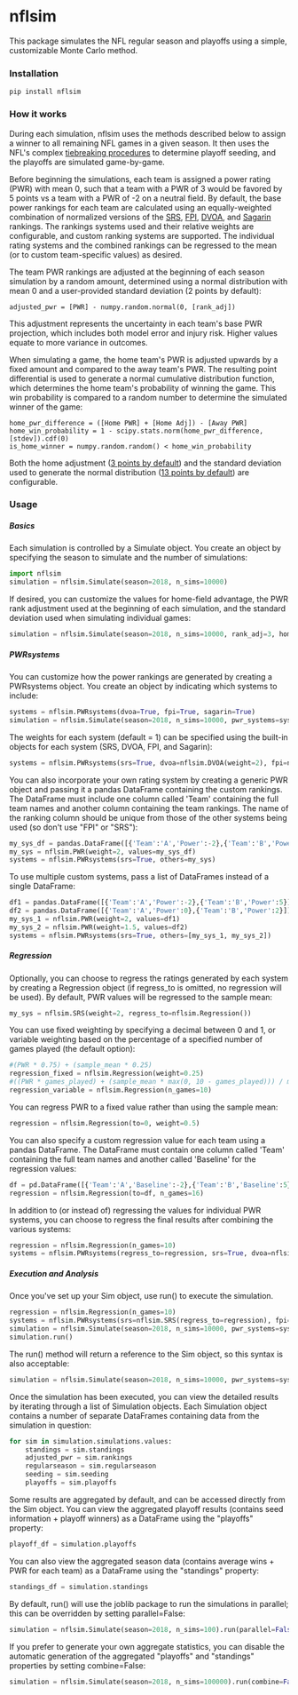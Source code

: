 # nflsim

This package simulates the NFL regular season and playoffs using a simple, customizable Monte Carlo method.

### Installation

```
pip install nflsim
```

### How it works

During each simulation, nflsim uses the methods described below to assign a winner to all remaining NFL games in a given season. It then uses the NFL's complex [tiebreaking procedures] to determine playoff seeding, and the playoffs are simulated game-by-game.

Before beginning the simulations, each team is assigned a power rating (PWR) with mean 0, such that a team with a PWR of 3 would be favored by 5 points vs a team with a PWR of -2 on a neutral field. By default, the base power rankings for each team are calculated using an equally-weighted combination of normalized versions of the [SRS], [FPI], [DVOA], and [Sagarin] rankings. The rankings systems used and their relative weights are configurable, and custom ranking systems are supported. The individual rating systems and the combined rankings can be regressed to the mean (or to custom team-specific values) as desired.

The team PWR rankings are adjusted at the beginning of each season simulation by a random amount, determined using a normal distribution with mean 0 and a user-provided standard deviation (2 points by default):
```
adjusted_pwr = [PWR] - numpy.random.normal(0, [rank_adj])
```
    
This adjustment represents the uncertainty in each team's base PWR projection, which includes both model error and injury risk. Higher values equate to more variance in outcomes.

When simulating a game, the home team's PWR is adjusted upwards by a fixed amount and compared to the away team's PWR. The resulting point differential is used to generate a normal cumulative distribution function, which determines the home team's probability of winning the game. This win probability is compared to a random number to determine the simulated winner of the game:
```
home_pwr_difference = ([Home PWR] + [Home Adj]) - [Away PWR]
home_win_probability = 1 - scipy.stats.norm(home_pwr_difference, [stdev]).cdf(0)
is_home_winner = numpy.random.random() < home_win_probability
```

Both the home adjustment ([3 points by default]) and the standard deviation used to generate the normal distribution ([13 points by default]) are configurable.

### Usage

##### Basics

Each simulation is controlled by a Simulate object. You create an object by specifying the season to simulate and the number of simulations:
```python
import nflsim
simulation = nflsim.Simulate(season=2018, n_sims=10000)
```
    
If desired, you can customize the values for home-field advantage, the PWR rank adjustment used at the beginning of each simulation, and the standard deviation used when simulating individual games:
```python
simulation = nflsim.Simulate(season=2018, n_sims=10000, rank_adj=3, home_adj=2.5, st_dev=13.5)
```    
##### PWRsystems
    
You can customize how the power rankings are generated by creating a PWRsystems object. You create an object by indicating which systems to include:
```python
systems = nflsim.PWRsystems(dvoa=True, fpi=True, sagarin=True)
simulation = nflsim.Simulate(season=2018, n_sims=10000, pwr_systems=systems)
```

The weights for each system (default = 1) can be specified using the built-in objects for each system (SRS, DVOA, FPI, and Sagarin):
```python
systems = nflsim.PWRsystems(srs=True, dvoa=nflsim.DVOA(weight=2), fpi=nflsim.FPI(weight=1.5))
```

You can also incorporate your own rating system by creating a generic PWR object and passing it a pandas DataFrame containing the custom rankings. The DataFrame must include one column called 'Team' containing the full team names and another column containing the team rankings. The name of the ranking column should be unique from those of the other systems being used (so don't use "FPI" or "SRS"):
```python
my_sys_df = pandas.DataFrame([{'Team':'A','Power':-2},{'Team':'B','Power':5}])
my_sys = nflsim.PWR(weight=2, values=my_sys_df)
systems = nflsim.PWRsystems(srs=True, others=my_sys)
```

To use multiple custom systems, pass a list of DataFrames instead of a single DataFrame:
```python
df1 = pandas.DataFrame([{'Team':'A','Power':-2},{'Team':'B','Power':5}])
df2 = pandas.DataFrame([{'Team':'A','Power':0},{'Team':'B','Power':2}])
my_sys_1 = nflsim.PWR(weight=2, values=df1)
my_sys_2 = nflsim.PWR(weight=1.5, values=df2)
systems = nflsim.PWRsystems(srs=True, others=[my_sys_1, my_sys_2])
```

##### Regression

Optionally, you can choose to regress the ratings generated by each system by creating a Regression object (if regress_to is omitted, no regression will be used). By default, PWR values will be regressed to the sample mean:
```python
my_sys = nflsim.SRS(weight=2, regress_to=nflsim.Regression())
```

You can use fixed weighting by specifying a decimal between 0 and 1, or variable weighting based on the percentage of a specified number of games played (the default option):
```python
#(PWR * 0.75) + (sample_mean * 0.25)
regression_fixed = nflsim.Regression(weight=0.25)
#((PWR * games_played) + (sample_mean * max(0, 10 - games_played))) / max(10, games_played)
regression_variable = nflsim.Regression(n_games=10)
```
    
You can regress PWR to a fixed value rather than using the sample mean:
```python
regression = nflsim.Regression(to=0, weight=0.5)
```
    
You can also specify a custom regression value for each team using a pandas DataFrame. The DataFrame must contain one column called 'Team' containing the full team names and another called 'Baseline' for the regression values:
```python
df = pd.DataFrame([{'Team':'A','Baseline':-2},{'Team':'B','Baseline':5}])
regression = nflsim.Regression(to=df, n_games=16)
```
    
In addition to (or instead of) regressing the values for individual PWR systems, you can choose to regress the final results after combining the various systems:
```python
regression = nflsim.Regression(n_games=10)
systems = nflsim.PWRsystems(regress_to=regression, srs=True, dvoa=nflsim.DVOA(weight=2))
```

##### Execution and Analysis

Once you've set up your Sim object, use run() to execute the simulation.
```python
regression = nflsim.Regression(n_games=10)
systems = nflsim.PWRsystems(srs=nflsim.SRS(regress_to=regression), fpi=True, dvoa=nflsim.DVOA(weight=2))
simulation = nflsim.Simulate(season=2018, n_sims=10000, pwr_systems=systems)
simulation.run()
```
    
The run() method will return a reference to the Sim object, so this syntax is also acceptable:
```python
simulation = nflsim.Simulate(season=2018, n_sims=10000, pwr_systems=systems).run()
```
    
Once the simulation has been executed, you can view the detailed results by iterating through a list of Simulation objects. Each Simulation object contains a number of separate DataFrames containing data from the simulation in question:
```python
for sim in simulation.simulations.values:
    standings = sim.standings
    adjusted_pwr = sim.rankings
    regularseason = sim.regularseason
    seeding = sim.seeding
    playoffs = sim.playoffs
```
    
Some results are aggregated by default, and can be accessed directly from the Sim object. You can view the aggregated playoff results (contains seed information + playoff winners) as a DataFrame using the "playoffs" property:
```python
playoff_df = simulation.playoffs
```

You can also view the aggregated season data (contains average wins + PWR for each team) as a DataFrame using the "standings" property:
```python
standings_df = simulation.standings
```
    
By default, run() will use the joblib package to run the simulations in parallel; this can be overridden by setting parallel=False:
```python
simulation = nflsim.Simulate(season=2018, n_sims=100).run(parallel=False)
```
    
If you prefer to generate your own aggregate statistics, you can disable the automatic generation of the aggregated "playoffs" and "standings" properties by setting combine=False:
```python
simulation = nflsim.Simulate(season=2018, n_sims=100000).run(combine=False)
```

[//]: #
   [SRS]: <https://www.sports-reference.com/blog/2015/03/srs-calculation-details/>
   [FPI]: <http://www.espn.com/blog/statsinfo/post/_/id/123048/a-guide-to-nfl-fpi/>
   [DVOA]: <https://www.footballoutsiders.com/info/methods#DVOA>
   [Sagarin]: <https://www.usatoday.com/sports/nfl/sagarin/2018/rating/>
   [tiebreaking procedures]: <https://operations.nfl.com/the-rules/nfl-tiebreaking-procedures/>
   [3 points by default]: <http://www.espn.com/nfl/story/_/id/20371914/home-field-advantage-nfl-2017-toughest-easiest-teams-play-road-more>
   [13 points by default]: <https://www.pro-football-reference.com/about/win_prob.htm>
